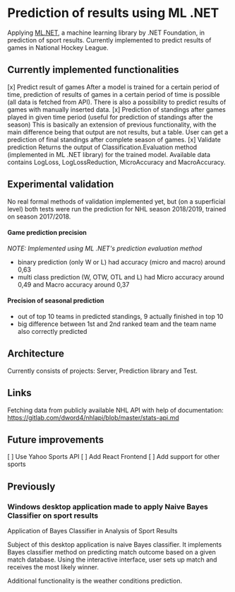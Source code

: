 # Prediction of results using ML .NET #
Applying [ML.NET](https://dotnet.microsoft.com/apps/machinelearning-ai/ml-dotnet), a machine learning library by .NET Foundation, in prediction of sport results. Currently implemented to predict results of games in National Hockey League.

## Currently implemented functionalities

[x] Predict result of games
After a model is trained for a certain period of time, prediction of results of games in a certain period of time is possible (all data is fetched from API). There is also a possibility to predict results of games with manually inserted data.
[x] Prediction of standings after games played in given time period (useful for prediction of standings after the season)
This is basically an extension of previous functionality, with the main difference being that output are not results, but a table. User can get a prediction of final standings after complete season of games.
[x] Validate prediction
Returns the output of Classification.Evaluation method (implemented in ML .NET library) for the trained model. Available data contains LogLoss, LogLossReduction, MicroAccuracy and MacroAccuracy.


## Experimental validation
No real formal methods of validation implemented yet, but (on a superficial level) both tests were run the prediction for NHL season 2018/2019, trained on season 2017/2018.
#### Game prediction precision 
*NOTE: Implemented using ML .NET's prediction evaluation method*
- binary prediction (only W or L) had accuracy (micro and macro) around 0,63
- multi class prediction (W, OTW, OTL and L) had Micro accuracy around 0,49 and Macro accuracy around 0,37
#### Precision of seasonal prediction
- out of top 10 teams in predicted standings, 9 actually finished in top 10
- big difference between 1st and 2nd ranked team and the team name also correctly predicted

## Architecture
Currently consists of projects: Server, Prediction library and Test.

## Links
Fetching data from publicly available NHL API with help of documentation: https://gitlab.com/dword4/nhlapi/blob/master/stats-api.md

## Future improvements

[ ] Use Yahoo Sports API
[ ] Add React Frontend
[ ] Add support for other sports

## Previously

### Windows desktop application made to apply Naive Bayes Classifier on sport results

Application of Bayes Classifier in Analysis of Sport Results

Subject of this desktop application is naive Bayes classifier. It implements Bayes classifier method on predicting match outcome based on a given match database. Using the interactive interface, user sets up match and receives the most likely winner.

Additional functionality is the weather conditions prediction.
